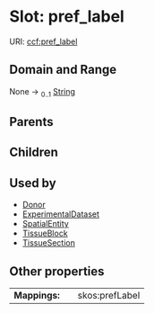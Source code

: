 
# Slot: pref_label



URI: [ccf:pref_label](http://purl.org/ccf/pref_label)


## Domain and Range

None &#8594;  <sub>0..1</sub> [String](types/String.md)

## Parents


## Children


## Used by

 * [Donor](Donor.md)
 * [ExperimentalDataset](ExperimentalDataset.md)
 * [SpatialEntity](SpatialEntity.md)
 * [TissueBlock](TissueBlock.md)
 * [TissueSection](TissueSection.md)

## Other properties

|  |  |  |
| --- | --- | --- |
| **Mappings:** | | skos:prefLabel |
